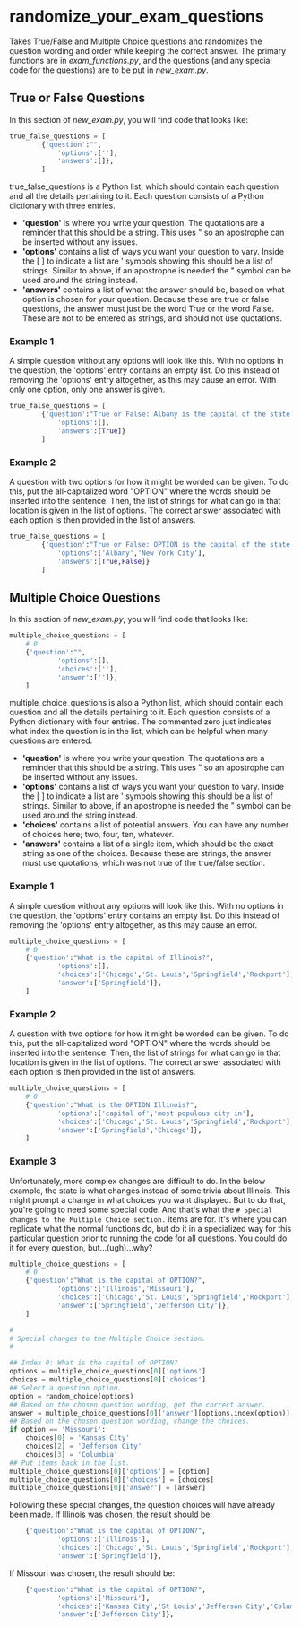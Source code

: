 # randomize_your_exam_questions
Takes True/False and Multiple Choice questions and randomizes the question wording and order while keeping the correct answer. The primary functions are in *exam_functions.py*, and the questions (and any special code for the questions) are to be put in *new_exam.py*.

## True or False Questions
In this section of *new_exam.py*, you will find code that looks like:

```python
true_false_questions = [
        {'question':"",
            'options':[''],
            'answers':[]},
        ]
```

true_false_questions is a Python list, which should contain each question and all the details pertaining to it. Each question consists of a Python dictionary with three entries.
* **'question'** is where you write your question. The quotations are a reminder that this should be a string. This uses " so an apostrophe can be inserted without any issues.
* **'options'** contains a list of ways you want your question to vary. Inside the [ ] to indicate a list are ' symbols showing this should be a list of strings. Similar to above, if an apostrophe is needed the " symbol can be used around the string instead.
* **'answers'** contains a list of what the answer should be, based on what option is chosen for your question. Because these are true or false questions, the answer must just be the word True or the word False. These are not to be entered as strings, and should not use quotations.

### Example 1
A simple question without any options will look like this. With no options in the question, the 'options' entry contains an empty list. Do this instead of removing the 'options' entry altogether, as this may cause an error. With only one option, only one answer is given.

```python
true_false_questions = [
        {'question':"True or False: Albany is the capital of the state of New York.",
            'options':[],
            'answers':[True]}
        ]
```

### Example 2
A question with two options for how it might be worded can be given. To do this, put the all-capitalized word "OPTION" where the words should be inserted into the sentence. Then, the list of strings for what can go in that location is given in the list of options. The correct answer associated with each option is then provided in the list of answers.

```python
true_false_questions = [
        {'question':"True or False: OPTION is the capital of the state of New York.",
            'options':['Albany','New York City'],
            'answers':[True,False]}
        ]
```


## Multiple Choice Questions
In this section of *new_exam.py*, you will find code that looks like:

```python
multiple_choice_questions = [
    # 0
    {'question':"",
            'options':[],
            'choices':[''],
            'answer':['']},
    ]
```

multiple_choice_questions is also a Python list, which should contain each question and all the details pertaining to it. Each question consists of a Python dictionary with four entries. The commented zero just indicates what index the question is in the list, which can be helpful when many questions are entered.
* **'question'** is where you write your question. The quotations are a reminder that this should be a string. This uses " so an apostrophe can be inserted without any issues.
* **'options'** contains a list of ways you want your question to vary. Inside the [ ] to indicate a list are ' symbols showing this should be a list of strings. Similar to above, if an apostrophe is needed the " symbol can be used around the string instead.
* **'choices'** contains a list of potential answers. You can have any number of choices here; two, four, ten, whatever.
* **'answers'** contains a list of a single item, which should be the exact string as one of the choices. Because these are strings, the answer must use quotations, which was not true of the true/false section.

### Example 1
A simple question without any options will look like this. With no options in the question, the 'options' entry contains an empty list. Do this instead of removing the 'options' entry altogether, as this may cause an error.

```python
multiple_choice_questions = [
    # 0
    {'question':"What is the capital of Illinois?",
            'options':[],
            'choices':['Chicago','St. Louis','Springfield','Rockport'],
            'answer':['Springfield']},
    ]
```

### Example 2
A question with two options for how it might be worded can be given. To do this, put the all-capitalized word "OPTION" where the words should be inserted into the sentence. Then, the list of strings for what can go in that location is given in the list of options. The correct answer associated with each option is then provided in the list of answers.

```python
multiple_choice_questions = [
    # 0
    {'question':"What is the OPTION Illinois?",
            'options':['capital of','most populous city in'],
            'choices':['Chicago','St. Louis','Springfield','Rockport'],
            'answer':['Springfield','Chicago']},
    ]
```

### Example 3
Unfortunately, more complex changes are difficult to do. In the below example, the state is what changes instead of some trivia about Illinois. This might prompt a change in what choices you want displayed. But to do that, you're going to need some special code. And that's what the `# Special changes to the Multiple Choice section.` items are for. It's where you can replicate what the normal functions do, but do it in a specialized way for this particular question prior to running the code for all questions. You could do it for every question, but...(ugh)...why?

```python
multiple_choice_questions = [
    # 0
    {'question':"What is the capital of OPTION?",
            'options':['Illinois','Missouri'],
            'choices':['Chicago','St. Louis','Springfield','Rockport'],
            'answer':['Springfield','Jefferson City']},
    ]

#
# Special changes to the Multiple Choice section.
#

## Index 0: What is the capital of OPTION?
options = multiple_choice_questions[0]['options']
choices = multiple_choice_questions[0]['choices']
## Select a question option.
option = random_choice(options)
## Based on the chosen question wording, get the correct answer.
answer = multiple_choice_questions[0]['answer'][options.index(option)]
## Based on the chosen question wording, change the choices.
if option == 'Missouri': 
    choices[0] = 'Kansas City'
    choices[2] = 'Jefferson City'
    choices[3] = 'Columbia'
## Put items back in the list.
multiple_choice_questions[0]['options'] = [option]
multiple_choice_questions[0]['choices'] = [choices]
multiple_choice_questions[0]['answer'] = [answer]
```

Following these special changes, the question choices will have already been made.
If Illinois was chosen, the result should be:
```python
    {'question':"What is the capital of OPTION?",
            'options':['Illinois'],
            'choices':['Chicago','St. Louis','Springfield','Rockport'],
            'answer':['Springfield']},
```
If Missouri was chosen, the result should be:
```python
    {'question':"What is the capital of OPTION?",
            'options':['Missouri'],
            'choices':['Kansas City','St Louis','Jefferson City','Columbia'],
            'answer':['Jefferson City']},
```
